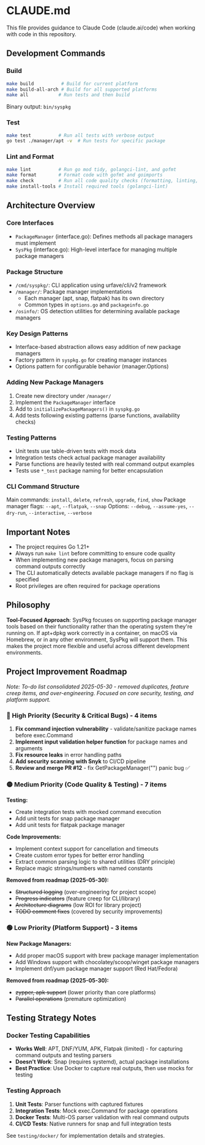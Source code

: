 # CLAUDE.md

This file provides guidance to Claude Code (claude.ai/code) when working with code in this repository.

## Development Commands

### Build
```bash
make build          # Build for current platform
make build-all-arch # Build for all supported platforms
make all           # Run tests and then build
```

Binary output: `bin/syspkg`

### Test
```bash
make test          # Run all tests with verbose output
go test ./manager/apt -v  # Run tests for specific package
```

### Lint and Format
```bash
make lint          # Run go mod tidy, golangci-lint, and gofmt  
make format        # Format code with gofmt and goimports
make check         # Run all code quality checks (formatting, linting, vet)
make install-tools # Install required tools (golangci-lint)
```

## Architecture Overview

### Core Interfaces
- `PackageManager` (interface.go): Defines methods all package managers must implement
- `SysPkg` (interface.go): High-level interface for managing multiple package managers

### Package Structure
- `/cmd/syspkg/`: CLI application using urfave/cli/v2 framework
- `/manager/`: Package manager implementations
  - Each manager (apt, snap, flatpak) has its own directory
  - Common types in `options.go` and `packageinfo.go`
- `/osinfo/`: OS detection utilities for determining available package managers

### Key Design Patterns
- Interface-based abstraction allows easy addition of new package managers
- Factory pattern in `syspkg.go` for creating manager instances
- Options pattern for configurable behavior (manager.Options)

### Adding New Package Managers
1. Create new directory under `/manager/`
2. Implement the `PackageManager` interface
3. Add to `initializePackageManagers()` in `syspkg.go`
4. Add tests following existing patterns (parse functions, availability checks)

### Testing Patterns
- Unit tests use table-driven tests with mock data
- Integration tests check actual package manager availability
- Parse functions are heavily tested with real command output examples
- Tests use `*_test` package naming for better encapsulation

### CLI Command Structure
Main commands: `install`, `delete`, `refresh`, `upgrade`, `find`, `show`
Package manager flags: `--apt`, `--flatpak`, `--snap`
Options: `--debug`, `--assume-yes`, `--dry-run`, `--interactive`, `--verbose`

## Important Notes

- The project requires Go 1.21+ 
- Always run `make lint` before committing to ensure code quality
- When implementing new package managers, focus on parsing command outputs correctly
- The CLI automatically detects available package managers if no flag is specified
- Root privileges are often required for package operations

## Philosophy

**Tool-Focused Approach**: SysPkg focuses on supporting package manager tools based on their functionality rather than the operating system they're running on. If apt+dpkg work correctly in a container, on macOS via Homebrew, or in any other environment, SysPkg will support them. This makes the project more flexible and useful across different development environments.

## Project Improvement Roadmap

*Note: To-do list consolidated 2025-05-30 - removed duplicates, feature creep items, and over-engineering. Focused on core security, testing, and platform support.*

### 🔴 High Priority (Security & Critical Bugs) - 4 items
1. **Fix command injection vulnerability** - validate/sanitize package names before exec.Command
2. **Implement input validation helper function** for package names and arguments
3. **Fix resource leaks** in error handling paths
4. **Add security scanning with Snyk** to CI/CD pipeline
5. **Review and merge PR #12** - fix GetPackageManager("") panic bug ✅

### 🟡 Medium Priority (Code Quality & Testing) - 7 items
**Testing:**
- Create integration tests with mocked command execution
- Add unit tests for snap package manager
- Add unit tests for flatpak package manager

**Code Improvements:**
- Implement context support for cancellation and timeouts
- Create custom error types for better error handling
- Extract common parsing logic to shared utilities (DRY principle)
- Replace magic strings/numbers with named constants

**Removed from roadmap (2025-05-30):**
- ~~Structured logging~~ (over-engineering for project scope)
- ~~Progress indicators~~ (feature creep for CLI/library)
- ~~Architecture diagrams~~ (low ROI for library project)
- ~~TODO comment fixes~~ (covered by security improvements)

### 🟢 Low Priority (Platform Support) - 3 items
**New Package Managers:**
- Add proper macOS support with brew package manager implementation
- Add Windows support with chocolatey/scoop/winget package managers
- Implement dnf/yum package manager support (Red Hat/Fedora)

**Removed from roadmap (2025-05-30):**
- ~~zypper, apk support~~ (lower priority than core platforms)
- ~~Parallel operations~~ (premature optimization)

## Testing Strategy Notes

### Docker Testing Capabilities
- **Works Well**: APT, DNF/YUM, APK, Flatpak (limited) - for capturing command outputs and testing parsers
- **Doesn't Work**: Snap (requires systemd), actual package installations
- **Best Practice**: Use Docker to capture real outputs, then use mocks for testing

### Testing Approach
1. **Unit Tests**: Parser functions with captured fixtures
2. **Integration Tests**: Mock exec.Command for package operations
3. **Docker Tests**: Multi-OS parser validation with real command outputs
4. **CI/CD Tests**: Native runners for snap and full integration tests

See `testing/docker/` for implementation details and strategies.